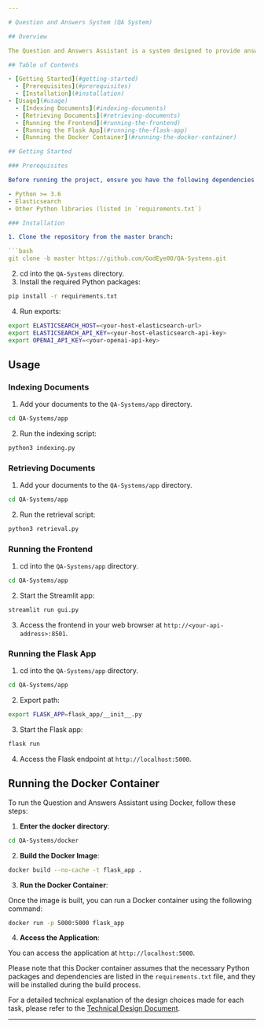 ```yaml
---

# Question and Answers System (QA System)

## Overview

The Question and Answers Assistant is a system designed to provide answers to user queries based on indexed documents. It utilizes Elasticsearch for document indexing and retrieval, as well as a pre-trained language model (GPT-3.5 Turbo) for question answering.

## Table of Contents

- [Getting Started](#getting-started)
  - [Prerequisites](#prerequisites)
  - [Installation](#installation)
- [Usage](#usage)
  - [Indexing Documents](#indexing-documents)
  - [Retrieving Documents](#retrieving-documents)
  - [Running the Frontend](#running-the-frontend)
  - [Running the Flask App](#running-the-flask-app)
  - [Running the Docker Container](#running-the-docker-container)

## Getting Started

### Prerequisites

Before running the project, ensure you have the following dependencies installed:

- Python >= 3.6
- Elasticsearch
- Other Python libraries (listed in `requirements.txt`)

### Installation

1. Clone the repository from the master branch:

```bash
git clone -b master https://github.com/GodEye00/QA-Systems.git
```

2. cd into the `QA-Systems` directory.
3. Install the required Python packages:

```bash
pip install -r requirements.txt
```

4. Run exports:

```bash
export ELASTICSEARCH_HOST=<your-host-elasticsearch-url>
export ELASTICSEARCH_API_KEY=<your-host-elasticsearch-api-key>
export OPENAI_API_KEY=<your-openai-api-key>
```

## Usage

### Indexing Documents

1. Add your documents to the `QA-Systems/app` directory.

```bash
cd QA-Systems/app
```

2. Run the indexing script:

```bash
python3 indexing.py
```

### Retrieving Documents

1. Add your documents to the `QA-Systems/app` directory.

```bash
cd QA-Systems/app
```

2. Run the retrieval script:

```bash
python3 retrieval.py
```

### Running the Frontend

1. cd into the `QA-Systems/app` directory.

```bash
cd QA-Systems/app
```

2. Start the Streamlit app:

```bash
streamlit run gui.py
```

3. Access the frontend in your web browser at `http://<your-api-address>:8501`.

### Running the Flask App

1. cd into the `QA-Systems/app` directory.

```bash
cd QA-Systems/app
```

2. Export path:

```bash
export FLASK_APP=flask_app/__init__.py
```

3. Start the Flask app:

```bash
flask run
```

4. Access the Flask endpoint at `http://localhost:5000`.

## Running the Docker Container

To run the Question and Answers Assistant using Docker, follow these steps:

1. **Enter the docker directory**:

```bash
cd QA-Systems/docker
```

2. **Build the Docker Image**:

```bash
docker build --no-cache -t flask_app .
```

3. **Run the Docker Container**:

Once the image is built, you can run a Docker container using the following command:

```bash
docker run -p 5000:5000 flask_app
```

4. **Access the Application**:

You can access the application at `http://localhost:5000`.

Please note that this Docker container assumes that the necessary Python packages and dependencies are listed in the `requirements.txt` file, and they will be installed during the build process.

For a detailed technical explanation of the design choices made for each task, please refer to the [Technical Design Document](https://github.com/GodEye00/QA-Systems/blob/master/docs/technical.pdf).

--- 
```

